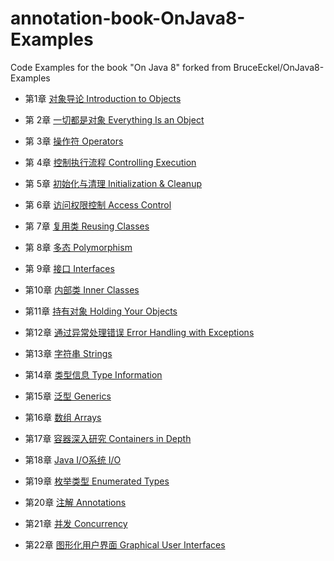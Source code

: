 # annotation-book-OnJava8-Examples
 
Code Examples for the book "On Java 8"   forked from BruceEckel/OnJava8-Examples  
 

 
 
  -  第1章 [对象导论 Introduction to Objects](note/Introduction_to_Objects.md)  
  
  -  第 2章 [一切都是对象 Everything Is an Object](note/Everything_Is_an_Object.md)  
  
  -  第 3章 [操作符  Operators](note/Operators.md)  
  
  -  第 4章 [控制执行流程  Controlling Execution](note/Controlling_Execution.md)  
  
  -  第 5章 [初始化与清理  Initialization & Cleanup](note/Initialization_&_Cleanup.md)  
  
  -  第 6章 [访问权限控制  Access Control](note/Access_Control.md)  
  
  -  第 7章 [复用类  Reusing Classes](note/Reusing_Classes.md)  
  
  -  第 8章 [多态  Polymorphism](note/Polymorphism.md)
  
  -  第 9章 [接口  Interfaces](note/Interfaces.md)  
  
  -  第10章 [内部类  Inner Classes](note/Inner_Classes.md)  
  
  -  第11章 [持有对象  Holding Your Objects](note/Holding_Your_Objects.md)  
  
  -  第12章 [通过异常处理错误  Error Handling with Exceptions](note/Error_Handling_with_Exceptions.md)  
  
  -  第13章 [字符串  Strings](note/Strings.md)  
  
  -  第14章 [类型信息  Type Information](note/Type_Information.md)  
  
  -  第15章 [泛型  Generics](note/Generics.md)  
  
  -  第16章 [数组  Arrays](note/Arrays.md)  
  
  -  第17章 [容器深入研究  Containers in Depth](note/Containers_in_Depth.md)  
  
  -  第18章 [Java I/O系统  I/O](note/I&O.md)  
  
  -  第19章 [枚举类型  Enumerated Types](note/Enumerated_Types.md)  
  
  -  第20章 [注解  Annotations](note/Annotations.md)  
  
  -  第21章 [并发  Concurrency](note/Concurrency.md)  
  
  -  第22章 [图形化用户界面  Graphical User Interfaces](note/Graphical_User_Interfaces.md)  
  
  



